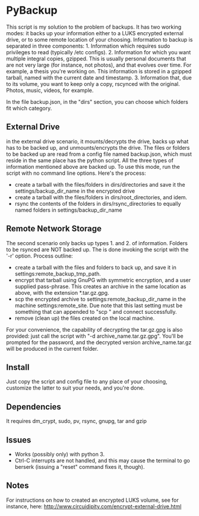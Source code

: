 PyBackup 
===
This script is my solution to the problem of backups. It has two working modes:
it backs up your information either to a LUKS encrypted external drive, or to
some remote location of your choosing. Information to backup is separated in
three components: 
	1. Information which requires sudo privileges to read (typically /etc
	configs). 
	2. Information for which you want multiple integral copies, gzipped. This is
	usually personal documents that are not very large (for instance, not
	photos), and that evolves over time. For example, a thesis you're working on.
	This information is stored in a gzipped tarball, named with the current date
	and timestamp. 
	3. Information that, due to its volume, you want to keep only a copy,
	rscynced with the original. Photos, music, videos, for example.

In the file backup.json, in the "dirs" section, you can choose which folders
fit which category. 

External Drive
---
in the external drive scenario, it mounts/decrypts the drive, backs up what has
to be backed up, and unmounts/encrypts the drive. The files or folders to be
backed up are read from a config file named backup.json, which must reside in
the same place has the python script. All the three types of information
mentioned above are backed up. To use this mode, run the script with no command
line options. Here's the process:

 - create a tarball with the files/folders in dirs/directories and save it the
	 settings/backup_dir_name in the encrypted drive 
 - create a tarball with the files/folders in dirs/root_directories, and idem.
 - rsync the contents of the folders in dirs/rsync_directories to equally named
	 folders in settings/backup_dir_name 

Remote Network Storage
---
The second scenario only backs up types 1. and 2. of information. Folders to be
rsynced are NOT backed up. The is done invoking the script with the '-r'
option. Process outline:

 - create a tarball with the files and folders to back up, and save it in
	 settings:remote_backup_tmp_path. 
 - encrypt that tarball using GnuPG with symmetric encryption, and a user
	 supplied pass-phrase. This creates an archive in the same location as above,
	 with the extension *.tar.gz.gpg. 
 - scp the encrypted archive to settings:remote_backup_dir_name in the machine
	 settings:remote_site. Due note that this last setting must be something that
	 can appended to "scp " and connect successfully. 
 - remove (clean up) the files created on the local machine.

For your convenience, the capability of decrypting the tar.gz.gpg is also
provided: just call the script with "-d archive_name.tar.gz.gpg". You'll be
prompted for the password, and the decrypted version archive_name.tar.gz will
be produced in the current folder. 

Install 
---
Just copy the script and config file to any place of your choosing,
customize the latter to suit your needs, and you're done.

Dependencies
---
It requires dm_crypt, sudo, pv, rsync, gnupg, tar and gzip

Issues
---
 - Works (possibly only) with python 3. 
 - Ctrl-C interrupts are not handled, and this may cause the terminal to go
	 berserk (issuing a "reset" command fixes it, though). 

Notes
---
For instructions on how to created an encrypted LUKS volume, see for instance, here:
http://www.circuidipity.com/encrypt-external-drive.html
